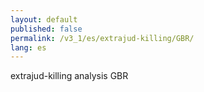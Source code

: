 ```yaml
---
layout: default
published: false
permalink: /v3_1/es/extrajud-killing/GBR/
lang: es
---
```


extrajud-killing analysis GBR

